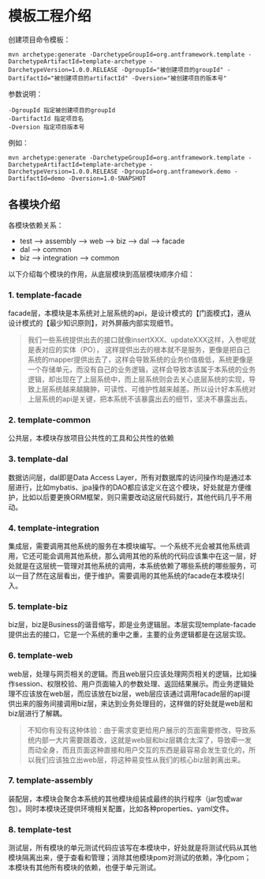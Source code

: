 # 模板工程介绍
创建项目命令模板：
```shell
mvn archetype:generate -DarchetypeGroupId=org.antframework.template -DarchetypeArtifactId=template-archetype -DarchetypeVersion=1.0.0.RELEASE -DgroupId="被创建项目的groupId" -DartifactId="被创建项目的artifactId" -Dversion="被创建项目的版本号"
```
参数说明：
```shell
-DgroupId 指定被创建项目的groupId
-DartifactId 指定项目名
-Dversion 指定项目版本号
```
例如：
```shell
mvn archetype:generate -DarchetypeGroupId=org.antframework.template -DarchetypeArtifactId=template-archetype -DarchetypeVersion=1.0.0.RELEASE -DgroupId=org.antframework.demo -DartifactId=demo -Dversion=1.0-SNAPSHOT
```

## 各模块介绍
各模块依赖关系： 
- test --> assembly --> web --> biz --> dal --> facade
- dal --> common
- biz  --> integration --> common

以下介绍每个模块的作用，从底层模块到高层模块顺序介绍：

### 1. template-facade
facade层，本模块是本系统对上层系统的api，是设计模式的【门面模式】，遵从设计模式的【最少知识原则】，对外屏蔽内部实现细节。
> 我们一些系统提供出去的接口就像insertXXX、updateXXX这样，入参呢就是表对应的实体（PO）， 这样提供出去的根本就不是服务，更像是把自己系统的mapper提供出去了，这样会导致系统的业务价值极低，系统更像是一个存储单元，而没有自己的业务逻辑，这样会导致本该属于本系统的业务逻辑，却出现在了上层系统中，而上层系统则会去关心底层系统的实现，导致上层系统越来越臃肿，可读性、可维护性越来越差。所以设计好本系统对上层系统的api是关键，把本系统不该暴露出去的细节，坚决不暴露出去。

### 2. template-common
公共层，本模块存放项目公共性的工具和公共性的依赖

### 3. template-dal
数据访问层，dal即是Data Access Layer，所有对数据库的访问操作均是通过本层进行，比如mybatis、jpa操作的DAO都应该定义在这个模块，好处就是方便维护，比如以后要更换ORM框架，则只需要改动这层代码就行，其他代码几乎不用动。

### 4. template-integration
集成层，需要调用其他系统的服务在本模块编写。一个系统不光会被其他系统调用，它还可能会调用其他系统，那么调用其他的系统的代码应该集中在这一层，好处就是在这层统一管理对其他系统的调用，本系统依赖了哪些系统的哪些服务，可以一目了然在这层看出，便于维护。需要调用的其他系统的facade在本模块引入。

### 5. template-biz
biz层，biz是Business的谐音缩写，即是业务逻辑层。本层实现template-facade提供出去的接口，它是一个系统的重中之重，主要的业务逻辑都是在这层实现。

### 6. template-web
web层，处理与网页相关的逻辑。而且web层只应该处理网页相关的逻辑，比如操作session、权限校验、用户页面输入的参数处理、返回结果展示。而业务逻辑处理不应该放在web层，而应该放在biz层，web层应该通过调用facade层的api提供出来的服务间接调用biz层，来达到业务处理目的，这样做的好处就是web层和biz层进行了解耦。
> 不知你有没有这种体验：由于需求变更给用户展示的页面需要修改，导致系统内部一大片需要跟着改，这就是web层和biz层耦合太深了，导致牵一发而动全身，而且页面这种直接和用户交互的东西是最容易会发生变化的，所以我们应该独立出web层，将这种易变性从我们的核心biz层剥离出来。

### 7. template-assembly
装配层，本模块会聚合本系统的其他模块组装成最终的执行程序（jar包或war包）。同时本模块还提供环境相关配置，比如各种properties、yaml文件。

### 8. template-test
测试层，所有模块的单元测试代码应该写在本模块中，好处就是将测试代码从其他模块隔离出来，便于查看和管理；消除其他模块pom对测试的依赖，净化pom；本模块有其他所有模块的依赖，也便于单元测试。

